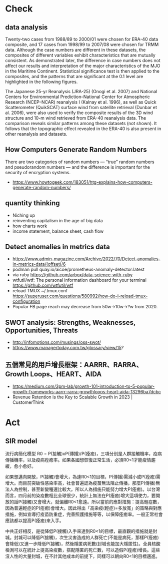 # Check
## data analysis
Twenty-two cases from 1988/89 to 2000/01 were chosen for ERA-40 data composite, and 17 cases from 1998/99 to 2007/08 were chosen for TRMM data. Although the case numbers are different in these datasets, the composites of different variables exhibit characteristics that are mutually consistent. As demonstrated later, the difference in case numbers does not affect our results and interpretation of the major characteristics of the MJO in the Maritime Continent. Statistical significance test is then applied to the composites, and the patterns that are significant at the 0.1 level are highlighted in the following figures.

The Japanese 25-yr Reanalysis (JRA-25) (Onogi et al. 2007) and National Centers for Environmental Prediction–National Center for Atmospheric Research (NCEP–NCAR) reanalysis I (Kalnay et al. 1996), as well as Quick Scatterometer (QuikSCAT) surface wind from satellite retrieval (Dunbar et al. 2006), were also used to verify the composite results of the 3D wind structure and 10-m wind retrieved from ERA-40 reanalysis data. The comparison reveals similar patterns among these datasets (not shown). It follows that the topographic effect revealed in the ERA-40 is also present in other reanalysis and datasets.
## How Computers Generate Random Numbers
There are two categories of random numbers — “true” random numbers and pseudorandom numbers — and the difference is important for the security of encryption systems.
 - https://www.howtogeek.com/183051/htg-explains-how-computers-generate-random-numbers/
## quantity thinking 
 - Niching up
 - reinventing capitalism in the age of big data
 - how charts work
 - income statement,  balance sheet,  cash flow
## Detect anomalies in metrics data
 - https://www.admin-magazine.com/Archive/2022/70/Detect-anomalies-in-metrics-data/(offset)/6
 - podman pull quay.io/aicoe/prometheus-anomaly-detector:latest
 - via ruby https://github.com/arbox/data-science-with-ruby
 - wtfutil/wtf: The personal information dashboard for your terminal https://github.com/wtfutil/wtf
 - reload TMUX ~/.tmux.conf https://superuser.com/questions/580992/how-do-i-reload-tmux-configuration
 - Popular FB page reach may decrease from 50w->10w->?w from 2020.
## SWOT analysis: Strengths, Weaknesses, Opportunities, Threats
 - http://infomotions.com/musings/oss-swot/
 - https://www.managertoday.com.tw/glossary/view/15?
## 五個常見的用戶增長框架：AARRR、RARRA、Growth Loops、HEART、AIDA 
 - https://medium.com/3pm-lab/growth-101-introduction-to-5-popular-growth-frameworks-aarrr-rarra-growthloops-heart-aida-13296ba7dcbc
 - Revenue Retention is the Key to Scalable Growth in 2023 | CustomerThink

# Act
## SIR model
流行病簡化模型 R0 = P(接觸)xP(傳播)/P(痊癒)，三項分別是人群接觸機率，疫病傳播機率，以及疫病痊癒率。如果各國想恢復正常生活，必須R0<1才能疫情趨緩，愈小愈好。

如果想邁向開放，P(接觸)會增大，為達R0<1的目標，P(傳播)需減小或P(痊癒)需增大。而目前突破性感染率高，社會普遍認為疫苗無法阻止傳播，那麼P(傳播)無法人為控制，甚至新變種還比較大。所以人為措施只能努力增大P(痊癒)。以台灣而言，四月前的染疫數相比全球很少，統計上無法在P(痊癒)增大這項使力，要開放的話P(接觸)又會增大，就偏離R0<1愈遠。所以當前的應對措施：提高輕症數，因為普遍輕症的P(痊癒)會增大。因此得出「高染疫(輕症)=多放寬」的策略與對應措施，例如宣導打疫苗防重症，完善照護措施等等，以保障痊癒率。一般正常社會應該都以提高P(痊癒)來入手。

中共正好相反，是從降低P(接觸)入手來達到R0<1的目標，最直觀的措施就是封城。封城可以降低P(接觸)，次生災害造成的人群死亡(不能是病死，那樣P(痊癒)會降低)又進一步降低P(接觸)，然後隱匿病死數(封城也能加大隱匿性)。全員核酸檢測可以在統計上提高染疫數，搭配隱匿的死亡數，可以造假P(痊癒)增長。這些沒人性的大量封城，在不計其他成本的前提下，同樣可以朝向R0<1的目標邁進。
